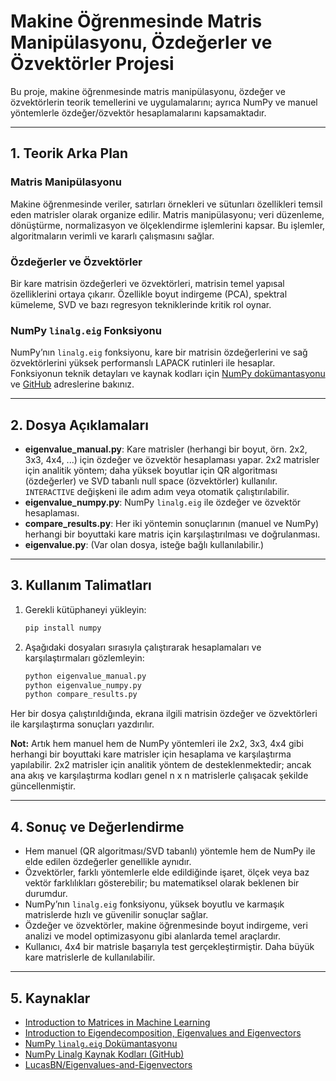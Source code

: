 # Makine Öğrenmesinde Matris Manipülasyonu, Özdeğerler ve Özvektörler Projesi

Bu proje, makine öğrenmesinde matris manipülasyonu, özdeğer ve özvektörlerin teorik temellerini ve uygulamalarını; ayrıca NumPy ve manuel yöntemlerle özdeğer/özvektör hesaplamalarını kapsamaktadır.

---

## 1. Teorik Arka Plan

### Matris Manipülasyonu
Makine öğrenmesinde veriler, satırları örnekleri ve sütunları özellikleri temsil eden matrisler olarak organize edilir. Matris manipülasyonu; veri düzenleme, dönüştürme, normalizasyon ve ölçeklendirme işlemlerini kapsar. Bu işlemler, algoritmaların verimli ve kararlı çalışmasını sağlar.

### Özdeğerler ve Özvektörler
Bir kare matrisin özdeğerleri ve özvektörleri, matrisin temel yapısal özelliklerini ortaya çıkarır. Özellikle boyut indirgeme (PCA), spektral kümeleme, SVD ve bazı regresyon tekniklerinde kritik rol oynar.

### NumPy `linalg.eig` Fonksiyonu
NumPy’nın `linalg.eig` fonksiyonu, kare bir matrisin özdeğerlerini ve sağ özvektörlerini yüksek performanslı LAPACK rutinleri ile hesaplar. Fonksiyonun teknik detayları ve kaynak kodları için [NumPy dokümantasyonu](https://numpy.org/doc/2.1/reference/generated/numpy.linalg.eig.html) ve [GitHub](https://github.com/numpy/numpy/tree/main/numpy/linalg) adreslerine bakınız.

---

## 2. Dosya Açıklamaları

- **eigenvalue_manual.py**: Kare matrisler (herhangi bir boyut, örn. 2x2, 3x3, 4x4, ...) için özdeğer ve özvektör hesaplaması yapar. 2x2 matrisler için analitik yöntem; daha yüksek boyutlar için QR algoritması (özdeğerler) ve SVD tabanlı null space (özvektörler) kullanılır. `INTERACTIVE` değişkeni ile adım adım veya otomatik çalıştırılabilir.
- **eigenvalue_numpy.py**: NumPy `linalg.eig` ile özdeğer ve özvektör hesaplaması.
- **compare_results.py**: Her iki yöntemin sonuçlarının (manuel ve NumPy) herhangi bir boyuttaki kare matris için karşılaştırılması ve doğrulanması.
- **eigenvalue.py**: (Var olan dosya, isteğe bağlı kullanılabilir.)

---

## 3. Kullanım Talimatları

1. Gerekli kütüphaneyi yükleyin:
   ```bash
   pip install numpy
   ```
2. Aşağıdaki dosyaları sırasıyla çalıştırarak hesaplamaları ve karşılaştırmaları gözlemleyin:
   ```bash
   python eigenvalue_manual.py
   python eigenvalue_numpy.py
   python compare_results.py
   ```

Her bir dosya çalıştırıldığında, ekrana ilgili matrisin özdeğer ve özvektörleri ile karşılaştırma sonuçları yazdırılır.

**Not:** Artık hem manuel hem de NumPy yöntemleri ile 2x2, 3x3, 4x4 gibi herhangi bir boyuttaki kare matrisler için hesaplama ve karşılaştırma yapılabilir. 2x2 matrisler için analitik yöntem de desteklenmektedir; ancak ana akış ve karşılaştırma kodları genel n x n matrislerle çalışacak şekilde güncellenmiştir.

---

## 4. Sonuç ve Değerlendirme

- Hem manuel (QR algoritması/SVD tabanlı) yöntemle hem de NumPy ile elde edilen özdeğerler genellikle aynıdır.
- Özvektörler, farklı yöntemlerle elde edildiğinde işaret, ölçek veya baz vektör farklılıkları gösterebilir; bu matematiksel olarak beklenen bir durumdur.
- NumPy’nın `linalg.eig` fonksiyonu, yüksek boyutlu ve karmaşık matrislerde hızlı ve güvenilir sonuçlar sağlar.
- Özdeğer ve özvektörler, makine öğrenmesinde boyut indirgeme, veri analizi ve model optimizasyonu gibi alanlarda temel araçlardır.
- Kullanıcı, 4x4 bir matrisle başarıyla test gerçekleştirmiştir. Daha büyük kare matrislerle de kullanılabilir.

---

## 5. Kaynaklar

- [Introduction to Matrices in Machine Learning](https://machinelearningmastery.com/introduction-matrices-machine-learning/)
- [Introduction to Eigendecomposition, Eigenvalues and Eigenvectors](https://machinelearningmastery.com/introduction-to-eigendecomposition-eigenvalues-and-eigenvectors/)
- [NumPy `linalg.eig` Dokümantasyonu](https://numpy.org/doc/2.1/reference/generated/numpy.linalg.eig.html)
- [NumPy Linalg Kaynak Kodları (GitHub)](https://github.com/numpy/numpy/tree/main/numpy/linalg)
- [LucasBN/Eigenvalues-and-Eigenvectors](https://github.com/LucasBN/Eigenvalues-and-Eigenvectors)

